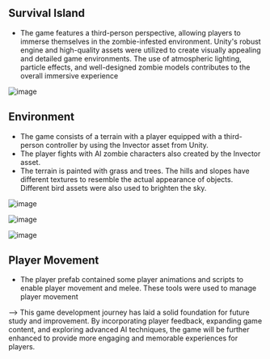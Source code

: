 ## Survival Island
* The game features a third-person perspective, allowing players to immerse themselves in the zombie-infested environment. Unity's robust engine and high-quality assets were utilized to create visually appealing and detailed game environments. The use of atmospheric lighting, particle effects, and well-designed zombie models contributes to the overall immersive experience

![image](https://github.com/Joel89899/Survival-Island/assets/53404239/28ceedf4-7d0a-4540-852b-4ceb81da7436)

## Environment
* The game consists of a terrain with a player equipped with a third-person controller by using the Invector asset from Unity. 
* The player fights with AI zombie characters also created by the Invector asset. 
* The terrain is painted with grass and trees. The hills and slopes have different textures to resemble the actual appearance of objects. Different bird assets were also used to brighten the sky.

![image](https://github.com/Joel89899/Survival-Island/assets/53404239/f1f6d760-b07c-4fe0-ab33-40e73c3c2d60)

![image](https://github.com/Joel89899/Survival-Island/assets/53404239/5cdd6543-e2f8-42e4-9187-34dcf37bdc5a)

![image](https://github.com/Joel89899/Survival-Island/assets/53404239/83c33866-9460-426f-99ff-24e6d05d775a)

## Player Movement
* The player prefab contained some player animations and scripts to enable player movement and melee. These tools were used to manage player movement

--> This game development journey has laid a solid foundation for future study and improvement. By incorporating player feedback, expanding game content, and exploring advanced AI techniques, the game will be further enhanced to provide more engaging and memorable experiences for players.
